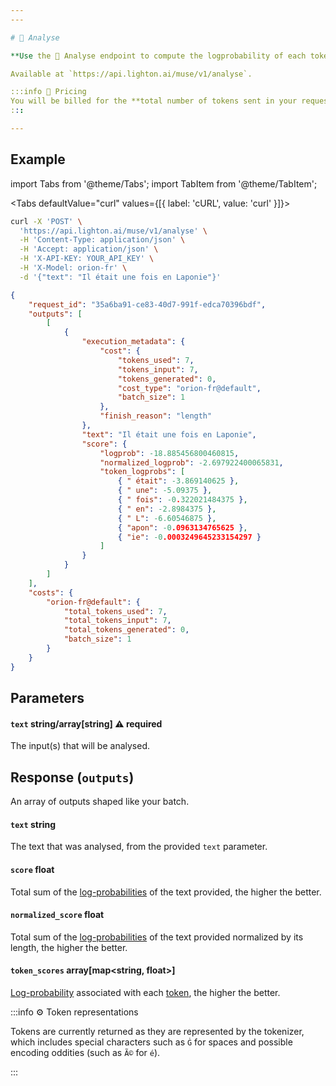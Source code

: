 ```yaml
---
---

# 🧪 Analyse

**Use the 🧪 Analyse endpoint to compute the logprobability of each token in a string.**

Available at `https://api.lighton.ai/muse/v1/analyse`.

:::info 💸️ Pricing
You will be billed for the **total number of tokens sent in your request**.
:::

---
```


## Example

import Tabs from '@theme/Tabs';
import TabItem from '@theme/TabItem';

<Tabs defaultValue="curl" values={[{ label: 'cURL', value: 'curl' }]}>

<TabItem value="curl">

```bash title="Request"
curl -X 'POST' \
  'https://api.lighton.ai/muse/v1/analyse' \
  -H 'Content-Type: application/json' \
  -H 'Accept: application/json' \
  -H 'X-API-KEY: YOUR_API_KEY' \
  -H 'X-Model: orion-fr' \
  -d '{"text": "Il était une fois en Laponie"}'
```

</TabItem>

</Tabs>

```json title="Response (JSON)"
{
    "request_id": "35a6ba91-ce83-40d7-991f-edca70396bdf",
    "outputs": [
        [
            {
                "execution_metadata": {
                    "cost": {
                        "tokens_used": 7,
                        "tokens_input": 7,
                        "tokens_generated": 0,
                        "cost_type": "orion-fr@default",
                        "batch_size": 1
                    },
                    "finish_reason": "length"
                },
                "text": "Il était une fois en Laponie",
                "score": {
                    "logprob": -18.885456800460815,
                    "normalized_logprob": -2.697922400065831,
                    "token_logprobs": [
                        { " était": -3.869140625 },
                        { " une": -5.09375 },
                        { " fois": -0.322021484375 },
                        { " en": -2.8984375 },
                        { " L": -6.60546875 },
                        { "apon": -0.0963134765625 },
                        { "ie": -0.0003249645233154297 }
                    ]
                }
            }
        ]
    ],
    "costs": {
        "orion-fr@default": {
            "total_tokens_used": 7,
            "total_tokens_input": 7,
            "total_tokens_generated": 0,
            "batch_size": 1
        }
    }
}
```

## Parameters

#### `text` <span class="param-types">string/array[string]</span> <span class="param-warning">⚠️ required</span>

The input(s) that will be analysed.

## Response (`outputs`)

An array of outputs shaped like your batch.

#### `text` <span class="param-types">string</span>

The text that was analysed, from the provided `text` parameter.

#### `score` <span class="param-types">float</span>

Total sum of the [log-probabilities](/home/concepts#likelihood) of the text provided, the higher the better.

#### `normalized_score` <span class="param-types">float</span>

Total sum of the [log-probabilities](/home/concepts#likelihood) of the text provided normalized by its length, the higher the better.

#### `token_scores` <span class="param-types">array[map<string, float>]</span>

[Log-probability](/home/concepts#likelihood) associated with each [token](/home/concepts#tokens), the higher the better.

:::info ⚙️ Token representations

Tokens are currently returned as they are represented by the tokenizer, which includes special characters such as `Ġ`
for spaces and possible encoding oddities (such as `Ã©` for `é`).

:::
